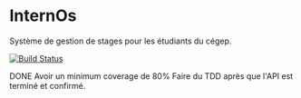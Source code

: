 # InternOs
Système de gestion de stages pour les étudiants du cégep.

[![Build Status](https://img.shields.io/endpoint.svg?url=https%3A%2F%2Factions-badge.atrox.dev%2FIshnewalon%2Feq5_projet%2Fbadge&style=flat)](https://actions-badge.atrox.dev/Ishnewalon/eq5_projet/goto)

DONE
Avoir un minimum coverage de 80%
Faire du TDD après que l'API est terminé et confirmé.
